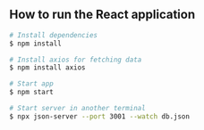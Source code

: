 ## How to run the React application

```bash
# Install dependencies
$ npm install
```

```bash
# Install axios for fetching data
$ npm install axios

```

```bash
# Start app
$ npm start
```

```bash
# Start server in another terminal
$ npx json-server --port 3001 --watch db.json
```

